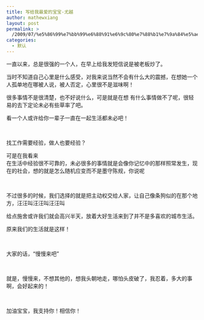 ```yaml
---
title: 写给我最爱的宝宝-尤越
author: mathewxiang
layout: post
permalink: >
  /2009/07/%e5%86%99%e7%bb%99%e6%88%91%e6%9c%80%e7%88%b1%e7%9a%84%e5%ae%9d%e5%ae%9d-%e5%b0%a4%e8%b6%8a/
categories:
  - 默认
---
```

一直以来，总是很强的一个人，在早上给我发短信说是被老板炒了。

当时不知道自己心里是什么感受，对我来说当然不会有什么大的震撼，在想她一个人孤单地在哪被人说，被人否定，心里很不是滋味啊！

很多事情不是很清楚，也不好说什么，可是就是在想 有什么事情做不了呢，很轻易的去下定论未必有些草率了吧。

看一个人或许给你一辈子一直在一起生活都未必吧！

 

找工作需要经验，做人也要经验？

可是在我看来  
在生活中经验很不可靠的，未必很多的事情就是会像你记忆中的那样照常发生，现在的社会，想的就是怎么随机应变而不是墨守陈规，你说呢

 

不过很多的时候，我们选择的就是把主动权交给人家，让自己像条狗似的在那个地方，汪汪叫汪汪叫汪汪叫

给点施舍或许我们就会高兴半天，放着大好生活来到了并不是多喜欢的城市生活。

原来我们的生活就是这样！

 

大家的话，“慢慢来吧”

 

就是，慢慢来，不想其他的，想我头朝地走，哪怕头皮破了，我忍着，多大的事啊，会好起来的！

 

加油宝宝，我支持你！相信你！